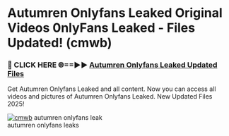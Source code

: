 # Autumren Onlyfans Leaked Original Videos 0nlyFans Leaked - Files Updated! (cmwb)

<h3>🔴 CLICK HERE 🌐==►► <a href="https://tinyurl.com/3hn5wdd3" rel="nofollow">Autumren Onlyfans Leaked Updated Files</a></h3>

Get Autumren Onlyfans Leaked and all content. Now you can access all videos and pictures of Autumren Onlyfans Leaked. New Updated Files 2025!

[![cmwb](https://i.imgur.com/4HnBqBT.gif)](https://tinyurl.com/3hn5wdd3)
autumren onlyfans leak<br>
autumren onlyfans leaks